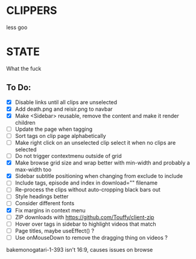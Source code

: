# CLIPPERS

less goo

# STATE

What the fuck

## To Do:

- [x] Disable links until all clips are unselected
- [x] Add death.png and reisir.png to navbar
- [x] Make \<Sidebar\> reusable, remove the content and make it render children
- [ ] Update the page when tagging
- [ ] Sort tags on clip page alphabetically
- [ ] Make right click on an unselected clip select it when no clips are selected
- [ ] Do not trigger contextmenu outside of grid
- [x] Make browse grid size and wrap better with min-width and probably a max-width too
- [x] Sidebar subtitle positioning when changing from exclude to include
- [ ] Include tags, episode and index in download="" filename
- [ ] Re-process the clips without auto-cropping black bars out
- [ ] Style headings better
- [ ] Consider different fonts
- [x] Fix margins in context menu
- [ ] ZIP downloads with https://github.com/Touffy/client-zip
- [ ] Hover over tags in sidebar to highlight videos that match
- [ ] Page titles, maybe useEffect() ?
- [ ] Use onMouseDown to remove the dragging thing on videos ?

bakemonogatari-1-393 isn't 16:9, causes issues on browse
